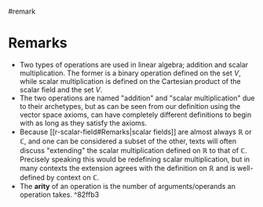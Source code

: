 #remark
# Remarks
- Two types of operations are used in linear algebra; addition and scalar multiplication. The former is a binary operation defined on the set $V$, while scalar multiplication is defined on the Cartesian product of the scalar field and the set $V$.
- The two operations are named "addition" and "scalar multiplication" due to their archetypes, but as can be seen from our definition using the vector space axioms, can have completely different definitions to begin with as long as they satisfy the axioms.
- Because [[r-scalar-field#Remarks|scalar fields]] are almost always $\mathbb{R}$ or $\mathbb{C}$, and one can be considered a subset of the other, texts will often discuss "extending" the scalar multiplication defined on $\mathbb{R}$ to that of $\mathbb{C}$. Precisely speaking this would be redefining scalar multiplication, but in many contexts the extension agrees with the definition on $\mathbb{R}$ and is well-defined by context on $\mathbb{C}$.
- The **arity** of an operation is the number of arguments/operands an operation takes. ^82ffb3
